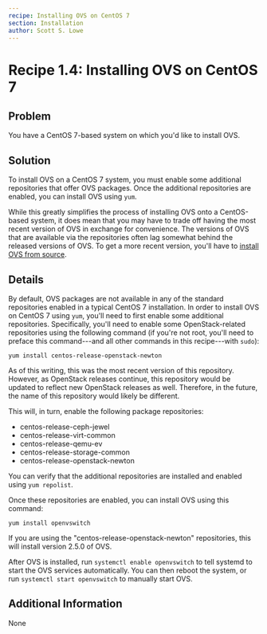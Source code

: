 ```yaml
---
recipe: Installing OVS on CentOS 7
section: Installation
author: Scott S. Lowe
---
```


# Recipe 1.4: Installing OVS on CentOS 7

## Problem

You have a CentOS 7-based system on which you'd like to install OVS.

## Solution

To install OVS on a CentOS 7 system, you must enable some additional repositories that offer OVS packages. Once the additional repositories are enabled, you can install OVS using `yum`.

While this greatly simplifies the process of installing OVS onto a CentOS-based system, it does mean that you may have to trade off having the most recent version of OVS in exchange for convenience. The versions of OVS that are available via the repositories often lag somewhat behind the released versions of OVS. To get a more recent version, you'll have to [install OVS from source](part-1/compiling-from-master.md).

## Details

By default, OVS packages are not available in any of the standard repositories enabled in a typical CentOS 7 installation. In order to install OVS on CentOS 7 using `yum`, you'll need to first enable some additional repositories. Specifically, you'll need to enable some OpenStack-related repositories using the following command (if you're not root, you'll need to preface this command---and all other commands in this recipe---with `sudo`):

    yum install centos-release-openstack-newton

As of this writing, this was the most recent version of this repository. However, as OpenStack releases continue, this repository would be updated to reflect new OpenStack releases as well. Therefore, in the future, the name of this repository would likely be different.

This will, in turn, enable the following package repositories:

* centos-release-ceph-jewel
* centos-release-virt-common
* centos-release-qemu-ev
* centos-release-storage-common
* centos-release-openstack-newton

You can verify that the additional repositories are installed and enabled using `yum repolist`.

Once these repositories are enabled, you can install OVS using this command:

    yum install openvswitch

If you are using the "centos-release-openstack-newton" repositories, this will install version 2.5.0 of OVS.

After OVS is installed, run `systemctl enable openvswitch` to tell systemd to start the OVS services automatically. You can then reboot the system, or run `systemctl start openvswitch` to manually start OVS.

## Additional Information

None
